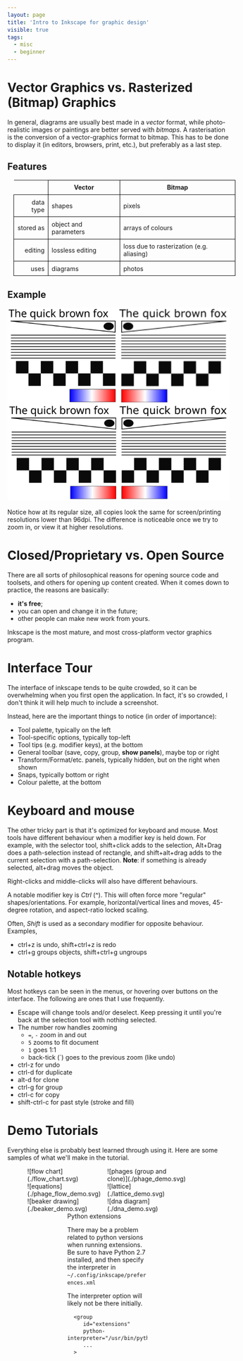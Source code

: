 ```yaml
---
layout: page
title: 'Intro to Inkscape for graphic design'
visible: true
tags:
  - misc
  - beginner
---
```


# Vector Graphics vs. Rasterized (Bitmap) Graphics

In general, diagrams are usually best made in a *vector* format, while photo-realistic images or paintings are better served with *bitmaps*. A rasterisation is the conversion of a vector-graphics format to bitmap. This has to be done to display it (in editors, browsers, print, etc.), but preferably as a last step.

## Features

<style>
table.content-tab {margin: 1em; width:100%;}
.content-tab td, .content-tab th {padding:1ex; border: .1ex solid black;}
.content-tab th:first-child {border: none;}
.content-tab td:first-child {text-align: right;
</style>
<table class="content-tab">
<tr><th></th> <th>Vector </th><th> Bitmap </th></tr>
<tr><td>data type   </td><td>shapes</td><td> pixels </td></tr>
<tr><td>stored as   </td><td>object and parameters </td><td> arrays of colours </td></tr>
<tr><td>editing   </td><td> lossless editing </td><td> loss due to rasterization (e.g. aliasing) </td></tr>
<tr><td>uses   </td><td> diagrams </td><td> photos </td></tr>
</table>

## Example

![Vector vs. Bitmap](./vector_bitmap.svg)

Notice how at its regular size, all copies look the same for screen/printing resolutions lower than 96dpi. The difference is noticeable once we try to zoom in, or view it at higher resolutions.

# Closed/Proprietary vs. Open Source

There are all sorts of philosophical reasons for opening source code and toolsets, and others for opening up content created. When it comes down to practice, the reasons are basically:
- **it's free**;
- you can open and change it in the future;
- other people can make new work from yours.

Inkscape is the most mature, and most cross-platform vector graphics program.

# Interface Tour

The interface of inkscape tends to be quite crowded, so it can be overwhelming when you first open the application. In fact, it's so crowded, I don't think it will help much to include a screenshot.

Instead, here are the important things to notice (in order of importance):
- Tool palette, typically on the left
- Tool-specific options, typically top-left
- Tool tips (e.g. modifier keys), at the bottom
- General toolbar (save, copy, group, **show panels**), maybe top or right
- Transform/Format/etc. panels, typically hidden, but on the right when shown
- Snaps, typically bottom or right
- Colour palette, at the bottom

# Keyboard and mouse
The other tricky part is that it's optimized for keyboard and mouse. Most tools have different behaviour when a modifier key is held down. For example, with the selector tool, shift+click adds to the selection, Alt+Drag does a path-selection instead of rectangle, and shift+alt+drag adds to the current selection with a path-selection.
**Note**: if something is already selected, alt+drag moves the object.

Right-clicks and middle-clicks will also have different behaviours.

A notable modifier key is *Ctrl* (^). This will often force more "regular" shapes/orientations. For example, horizontal/vertical lines and moves, 45-degree rotation, and aspect-ratio locked scaling.

Often, *Shift* is used as a secondary modifier for opposite behaviour. Examples,
- ctrl+z is undo, shift+ctrl+z is redo
- ctrl+g groups objects, shift+ctrl+g ungroups 

## Notable hotkeys

Most hotkeys can be seen in the menus, or hovering over buttons on the interface. The following are ones that I use frequently.

- Escape will change tools and/or deselect. Keep pressing it until you're back at the selection tool with nothing selected.
- The number row handles zooming 
  - `=`, `-` zoom in and out
  - `5` zooms to fit document
  - `1` goes 1:1
  - back-tick (`) goes to the previous zoom (like undo) 
- ctrl-z for undo
- ctrl-d for duplicate
- alt-d for clone
- ctrl-g for group
- ctrl-c for copy
- shift-ctrl-c for past style (stroke and fill)


# Demo Tutorials

Everything else is probably best learned through using it. Here are some samples of what we'll make in the tutorial.

<style>
div.demo-table {width: 90%; display:flex; flex-flow: row wrap; justify-content: center; align-items: stretch;}
div.demo-table>div {width: 40%;}
div.demo-table>div img {max-width: 100%}
</style>
<div class="demo-table">
<div class="left">
![flow chart](./flow_chart.svg)
</div>
<div class="right>
Demonstrates rectangles, transforms, lines, clone, and gradients
</div>

<div class="left">
![phages (group and clone)](./phage_demo.svg)
</div>
<div class="right>
Demonstrates rectangles, transforms, lines, clone, and gradients
</div>

<div class="left">
![equations](./phage_flow_demo.svg)
</div>
<div class="right>
Demonstrates rectangles, transforms, lines, clone, and gradients
</div>

<div class="left">
![lattice](./lattice_demo.svg)
</div>
<div class="right>
Demonstrates rectangles, transforms, lines, clone, and gradients
</div>

<div class="left">
![beaker drawing](./beaker_demo.svg)
</div>
<div class="right>
Demonstrates rectangles, transforms, lines, clone, and gradients
</div>

<div class="left">
![dna diagram](./dna_demo.svg)
</div>
<div class="right>
Demonstrates rectangles, transforms, lines, clone, and gradients
</div>

</div>




## Python extensions

There may be a problem related to python versions when running extensions. Be sure to have Python 2.7 installed, and then specify the interpreter in `~/.config/inkscape/preferences.xml`

The interpreter option will likely not be there initially.

```
  <group
     id="extensions"
     python-interpreter="/usr/bin/python2.7"
     ...
  >
```
